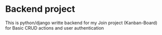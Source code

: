 # Backend project
This is python/django writte backend for my Join project (Kanban-Board) for Basic CRUD actions and user authentication

